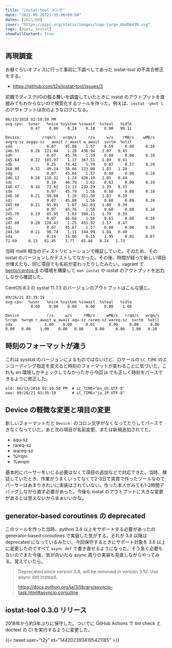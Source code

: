 ```yaml
---
title: "iostat-tool メンテ"
date: "2021-09-26T21:35:06+09:00"
dates: [2021/09]
cover: "https://pypi.org/static/images/logo-large.6bdbb439.svg"
tags: [pypi, iostat]
showFullContent: true
---
```


## 再現調査

お昼ぐらいオフィスに行って事前に下調べしてあった iostat-tool の不具合修正をする。

* https://github.com/t2y/iostat-tool/issues/3

前職でディスクI/Oの振る舞いを調査していたときに iostat のアウトプットを直接みてもわからないので視覚化するツールを作った。例えば、`iostat -ymxt 1` のアウトプットは次のようなログになる。

```
06/13/2018 02:10:50 PM
avg-cpu:  %user   %nice %system %iowait  %steal   %idle
           0.47    0.00    0.24    0.18    0.00   99.11

Device:         rrqm/s   wrqm/s     r/s     w/s    rMB/s    wMB/s avgrq-sz avgqu-sz   await r_await w_await  svctm  %util
sdd               0.07    45.88    1.57    0.59     0.08     0.18   246.55     0.26  121.04    1.28  436.94   2.07   0.45
sdh               0.07    45.78    1.59    0.60     0.08     0.18   245.64     0.22  101.97    1.17  367.51   1.89   0.41
sdb               0.25    74.42    5.70    0.87     0.57     0.29   268.00     0.32   49.24   38.06  123.00   1.83   1.20
sdg               0.07    45.84    1.57    0.60     0.08     0.18   246.12     0.26  118.32    1.24  426.10   2.05   0.44
sdc               0.10    46.79    1.62    0.63     0.09     0.19   246.47     0.16   72.62   11.13  232.29   1.39   0.31
sde               0.07    45.79    1.56    0.60     0.08     0.18   246.16     0.21   98.68    1.10  351.50   1.83   0.39
sdj               0.07    45.88    1.56    0.60     0.08     0.18   245.68     0.21   95.91    1.07  341.03   1.80   0.39
sdf               0.07    45.76    1.58    0.60     0.08     0.18   245.70     0.19   85.95    1.03  308.11   1.79   0.39
sdk               0.07    46.68    1.56    0.61     0.08     0.18   247.68     0.28  128.43    1.25  455.92   2.17   0.47
sdi               0.07    45.67    1.57    0.60     0.08     0.18   244.58     0.21   96.74    1.11  344.99   1.84   0.40
sda               0.16    15.06    0.15    1.95     0.01     0.07    72.69     0.13   61.45    3.77   65.84   8.24   1.73
```

当時 rhel6 相当のディストリビューションで検証していた。そのため、その iostat のバージョンしかテストしてなかった。その後、時間が経って新しい項目が増えたり、同じ項目でも名前が変わったりしたみたい。vagrant で [bento/centos-8](https://app.vagrantup.com/bento/boxes/centos-8) の環境を構築して ```man iostat``` や iostat のアウトプットを出力しながら確認した。

CentOS 8.3 の systat 11.7.3 のバージョンのアウトプットはこんな感じ。

```
09/26/21 03:35:19
avg-cpu:  %user   %nice %system %iowait  %steal   %idle
           0.00    0.00    0.00    0.00    0.00    1.00

Device            r/s     w/s     rMB/s     wMB/s   rrqm/s   wrqm/s  %rrqm  %wrqm r_await w_await aqu-sz rareq-sz wareq-sz  svctm  %util
sda              1.00    0.00      0.01      0.00     0.00     0.00   0.00   0.00    1.00    0.00   0.00     8.00     0.00   2.00   0.20
```

## 時刻のフォーマットが違う

これは sysstat のバージョンによるものではないけど、ロケールの `LC_TIME` のエンコーディング指定を変えると時刻のフォーマットが変わることに気づいた。これも en 環境しかチェックしてなかったから今回 ja でも正しく時刻をパースできるように修正した。

```
old: 06/13/2018 02:10:50 PM  # LC_TIME="en_US.UTF-8"
new: 09/26/21 03:35:19       # LC_TIME="ja_JP.UTF-8"
```

## Device の軽微な変更と項目の変更

新しいフォーマットだと `Device:` のコロン文字がなくなってたりしてパースできなくなっていた。あと次の項目が名前変更、または新規追加されてた。

* aqu-sz
* rareq-sz
* wareq-sz
* %rrqm
* %wrqm

基本的にパーサーをいじる必要はなくて項目の追加などで対応できた。当時、検証していたとき、作業がうまくいってなくて2-3日で突貫で作ったツールなのでパーサーはあまりきれいに実装はされていない。作った本人がみても1-2時間デバッグしながら直す必要があった。今後も iostat のアウトプットに大きな変更があるとは思えないからまぁいいかな。

## generator-based coroutines の deprecated

このツールを作った当時、python 3.4 以上をサポートする必要があったの generator-based coroutines で実装した気がする。それが 3.8 以降は deprecated になっているみたい。今回保守するときにサポート対象を 3.6 以上に変更したのですべて `async def` で書き直せるようになった。そう急ぐ必要もないのでまた今後、気が向いたら async 周りの実装も見直しながらやってみる。覚えていたら。

> Deprecated since version 3.8, will be removed in version 3.10: Use async def instead.
> 
> https://docs.python.org/ja/3/library/asyncio-task.html#asyncio.coroutine

## iostat-tool 0.3.0 リリース

2018年から約3年ぶりに保守した。ついでに GitHub Actions で lint check と doctest の CI を実行するように変更した。

{{< tweet user="t2y" id="1442023934195421185" >}}
